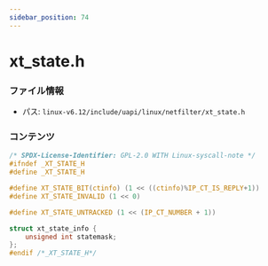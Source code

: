 ```yaml
---
sidebar_position: 74
---
```

# xt_state.h

### ファイル情報

- パス: `linux-v6.12/include/uapi/linux/netfilter/xt_state.h`

### コンテンツ

```h
/* SPDX-License-Identifier: GPL-2.0 WITH Linux-syscall-note */
#ifndef _XT_STATE_H
#define _XT_STATE_H

#define XT_STATE_BIT(ctinfo) (1 << ((ctinfo)%IP_CT_IS_REPLY+1))
#define XT_STATE_INVALID (1 << 0)

#define XT_STATE_UNTRACKED (1 << (IP_CT_NUMBER + 1))

struct xt_state_info {
	unsigned int statemask;
};
#endif /*_XT_STATE_H*/

```
